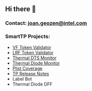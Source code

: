 ## Hi there 👋

### Contact: [joan.geozen@intel.com](mailto:joan.geozen@intel.com)

### SmartTP Projects:
- [VF Token Validator](https://github.com/intel-restricted/SmartTP-Class/tree/main/common/PullRequest/VF_TokenValidator)
- [LRF Token Validator](https://github.com/intel-restricted/SmartTP-Class/tree/main/common/PullRequest/LRF_TokenValidator)
- [Thermal DTS Monitor](https://github.com/intel-restricted/SmartTP-Class/tree/main/common/DataCollection/ThermalReport)
- [Thermal Diode Monitor](https://github.com/intel-restricted/SmartTP-Class/tree/main/common/DataCollection/Thermal_Diode)
- [Plist Coverage](https://github.com/intel-restricted/SmartTP-Class/tree/main/common/DataCollection/PlistCoverage)
- [TP Release Notes](https://github.com/intel-restricted/SmartTP-Class/blob/main/common/Tools/TpReleaseNotes/Program.cs)
- Label Bot
- Thermal Diode DFF

  
